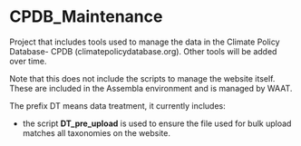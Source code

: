 # CPDB_Maintenance

Project that includes tools used to manage the data in the Climate Policy Database- CPDB (climatepolicydatabase.org). Other tools will be added over time. 

Note that this does not include the scripts to manage the website itself. These are included in the Assembla environment and is managed by WAAT.

The prefix DT means data treatment, it currently includes:
- the script **DT_pre_upload** is used to ensure the file used for bulk upload matches all taxonomies on the website.
